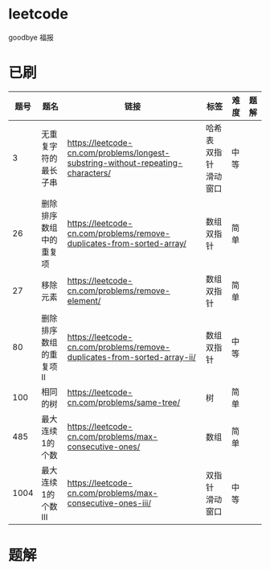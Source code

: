 # leetcode
goodbye 福报

# 已刷

|  题号 |  题名   | 链接  |  标签  | 难度 | 题解 |
|  ---- |  ----  | ----  | ----  | ----  | ----  |
| 3 | 无重复字符的最长子串 | https://leetcode-cn.com/problems/longest-substring-without-repeating-characters/| 哈希表 双指针 滑动窗口 | 中等 |  | 
| 26 | 删除排序数组中的重复项 | https://leetcode-cn.com/problems/remove-duplicates-from-sorted-array/| 数组 双指针 | 简单 |  |
| 27 | 移除元素 | https://leetcode-cn.com/problems/remove-element/| 数组 双指针 | 简单 |  |
| 80 | 删除排序数组的重复项II | https://leetcode-cn.com/problems/remove-duplicates-from-sorted-array-ii/| 数组 双指针 | 中等 |  | 
| 100 | 相同的树 | https://leetcode-cn.com/problems/same-tree/| 树 | 简单 |  | 
| 485 | 最大连续1的个数 | https://leetcode-cn.com/problems/max-consecutive-ones/| 数组 | 简单 |  | 
| 1004 | 最大连续1的个数III | https://leetcode-cn.com/problems/max-consecutive-ones-iii/| 双指针 滑动窗口 | 中等 |  | 

# 题解